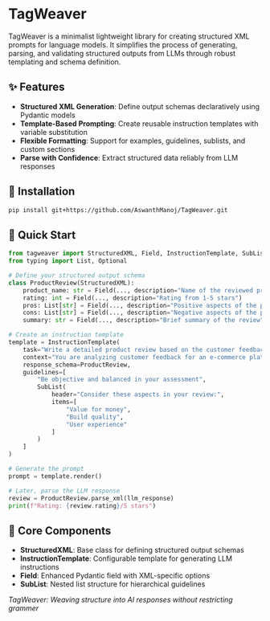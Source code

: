 # TagWeaver
TagWeaver is a minimalist lightweight library for creating structured XML prompts for language models. It simplifies the process of generating, parsing, and validating structured outputs from LLMs through robust templating and schema definition.

## ✨ Features
- **Structured XML Generation**: Define output schemas declaratively using Pydantic models
- **Template-Based Prompting**: Create reusable instruction templates with variable substitution
- **Flexible Formatting**: Support for examples, guidelines, sublists, and custom sections
- **Parse with Confidence**: Extract structured data reliably from LLM responses

## 🚀 Installation
```bash
pip install git+https://github.com/AswanthManoj/TagWeaver.git
```

## 📝 Quick Start
```python
from tagweaver import StructuredXML, Field, InstructionTemplate, SubList
from typing import List, Optional

# Define your structured output schema
class ProductReview(StructuredXML):
    product_name: str = Field(..., description="Name of the reviewed product")
    rating: int = Field(..., description="Rating from 1-5 stars")
    pros: List[str] = Field(..., description="Positive aspects of the product")
    cons: List[str] = Field(..., description="Negative aspects of the product")
    summary: str = Field(..., description="Brief summary of the review")

# Create an instruction template
template = InstructionTemplate(
    task="Write a detailed product review based on the customer feedback.",
    context="You are analyzing customer feedback for an e-commerce platform.",
    response_schema=ProductReview,
    guidelines=[
        "Be objective and balanced in your assessment",
        SubList(
            header="Consider these aspects in your review:",
            items=[
                "Value for money",
                "Build quality",
                "User experience"
            ]
        )
    ]
)

# Generate the prompt
prompt = template.render()

# Later, parse the LLM response
review = ProductReview.parse_xml(llm_response)
print(f"Rating: {review.rating}/5 stars")
```

## 🧩 Core Components
- **StructuredXML**: Base class for defining structured output schemas
- **InstructionTemplate**: Configurable template for generating LLM instructions
- **Field**: Enhanced Pydantic field with XML-specific options
- **SubList**: Nested list structure for hierarchical guidelines

*TagWeaver: Weaving structure into AI responses without restricting grammer*
